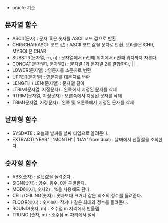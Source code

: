 - oracle 기준

## 문자열 함수

- ASCII(문자) : 문자 혹은 숫자를 ASCII 코드 값으로 반환
- CHR/CHAR(ASCII 코드 값) : ASCII 코드 값을 문자로 반환, 오라클은 CHR, MYSQL은 CHAR
- SUBSTR(문자열, m, n) : 문자열에서 m번째 위치에서 n번째 위치까지 자른다.
- CONCAT(문자열1, 문자열2) : 문자열 1과 문자열 2를 결합한다, | |
- LOWER(문자열) : 영문자를 소문자로 변환
- UPPER(문자열) : 영문자를 대문자로 변환
- LENGTH / LEN(문자열) : 문자열 길이
- LTRIM(문자열, 지정문자) : 왼쪽에서 지정된 문자를 삭제
- RTRIM(문자열, 지정문자) : 오른쪽에서 지정된 문자를 삭제
- TRIM(문자열, 지정문자) : 왼쪽 및 오른쪽에서 지정된 문자를 삭제

## 날짜형 함수

- SYSDATE : 오늘의 날짜를 날짜 타입으로 알려준다.
- EXTRACT('YEAR' | 'MONTH' | 'DAY' from dual) : 날짜에서 년월일을 조회한다.

## 숫자형 함수

- ABS(숫자) : 절댓값을 돌려준다.
- SIGN(숫자) : 양수, 음수, 0을 구별한다.
- MOD(숫자1, 숫자2) : %을 사용해도 된다.
- CEIL/CEILING(숫자) : 숫자보다 크거나 같은 최소의 정수를 돌려준다.
- FLOOR(숫자) : 숫자보다 작거나 같은 최대의 정수를 돌려준다.
- ROUND(숫자, m) : 소수점 m 자리에서 반올림
- TRUNC (숫자, m) : 소수점 m 자리에서 절삭
